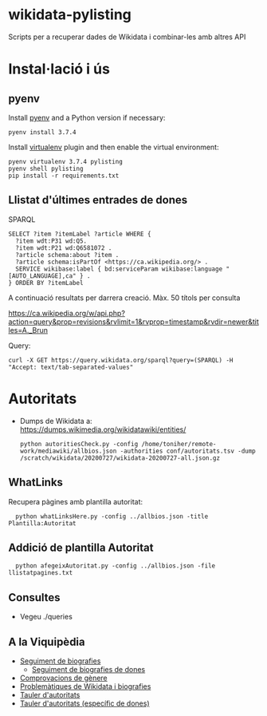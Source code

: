 # wikidata-pylisting
Scripts per a recuperar dades de Wikidata i combinar-les amb altres API

# Instal·lació i ús

## pyenv

Install [pyenv](https://github.com/pyenv/pyenv) and a Python version if necessary:

    pyenv install 3.7.4

Install [virtualenv](https://github.com/pyenv/pyenv-virtualenv) plugin and then enable the virtual environment:

    pyenv virtualenv 3.7.4 pylisting
    pyenv shell pylisting
    pip install -r requirements.txt

## Llistat d'últimes entrades de dones

SPARQL

    SELECT ?item ?itemLabel ?article WHERE {
      ?item wdt:P31 wd:Q5.
      ?item wdt:P21 wd:Q6581072 .
      ?article schema:about ?item .
      ?article schema:isPartOf <https://ca.wikipedia.org/> .
      SERVICE wikibase:label { bd:serviceParam wikibase:language "[AUTO_LANGUAGE],ca" } .
    } ORDER BY ?itemLabel

A continuació resultats per darrera creació. Màx. 50 títols per consulta

https://ca.wikipedia.org/w/api.php?action=query&prop=revisions&rvlimit=1&rvprop=timestamp&rvdir=newer&titles=A._Brun

Query:

    curl -X GET https://query.wikidata.org/sparql?query=(SPARQL) -H "Accept: text/tab-separated-values"

# Autoritats

* Dumps de Wikidata a: https://dumps.wikimedia.org/wikidatawiki/entities/

      python autoritiesCheck.py -config /home/toniher/remote-work/mediawiki/allbios.json -authorities conf/autoritats.tsv -dump /scratch/wikidata/20200727/wikidata-20200727-all.json.gz

## WhatLinks

Recupera pàgines amb plantilla autoritat:

      python whatLinksHere.py -config ../allbios.json -title  Plantilla:Autoritat


## Addició de plantilla Autoritat

      python afegeixAutoritat.py -config ../allbios.json -file llistatpagines.txt

## Consultes

* Vegeu ./queries

## A la Viquipèdia

* [Seguiment de biografies](https://ca.wikipedia.org/wiki/Usuari:Toniher/Bios)
  * [Seguiment de biografies de dones](https://ca.wikipedia.org/wiki/Viquiprojecte:Viquidones/Progr%C3%A9s)
* [Comprovacions de gènere](https://ca.wikipedia.org/wiki/Usuari:Toniher/StatsGender)
* [Problemàtiques de Wikidata i biografies](https://ca.wikipedia.org/wiki/Usuari:Toniher/CheckBios)
* [Tauler d'autoritats](https://ca.wikipedia.org/wiki/Usuari:Toniher/Autoritats)
* [Tauler d'autoritats (específic de dones)](https://ca.wikipedia.org/wiki/Viquiprojecte:Viquidones/Autoritats)
